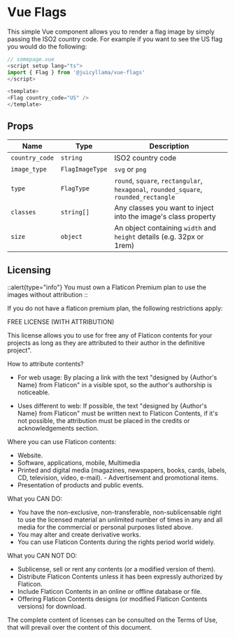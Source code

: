 # Vue Flags

This simple Vue component allows you to render a flag image by simply passing the ISO2 country code. For example if you want to see the US flag you would do the following:

```ts
// somepage.vue
<script setup lang="ts">
import { Flag } from '@juicyllama/vue-flags'
</script>

<template>
<Flag country_code="US" />
</template>
```

## Props

|Name|Type|Description|
|---|---|------|
|`country_code`|`string`|ISO2 country code|
|`image_type`|`FlagImageType`|`svg` or `png`|
|`type`|`FlagType`|`round`, `square`, `rectangular`, `hexagonal`, `rounded_square`, `rounded_rectangle`|
|`classes`|`string[]`|Any classes you want to inject into the image's class property|
|`size`|`object`|An object containing `width` and `height` details (e.g. 32px or 1rem)|

## Licensing

::alert{type="info"}
You must own a Flaticon Premium plan to use the images without attribution
::

If you do not have a flaticon premium plan, the following restrictions apply:

FREE LICENSE (WITH ATTRIBUTION)

This license allows you to use for free any of Flaticon contents for your projects as long as they are attributed to their author in the definitive project".

How to attribute contents?

- For web usage: By placing a link with the text "designed by {Author's Name} from Flaticon" in a visible spot, so the author's authorship is noticeable.

- Uses different to web: If possible, the text "designed by {Author's Name} from Flaticon" must be written next to Flaticon Contents, if it's not possible, the attribution must be placed in the credits or acknowledgements section.

Where you can use Flaticon contents:

- Website.
- Software, applications, mobile, Multimedia
- Printed and digital media (magazines, newspapers, books, cards, labels, CD, television, video, e-mail). - Advertisement and promotional items.
- Presentation of products and public events.

What you CAN DO:

- You have the non-exclusive, non-transferable, non-sublicensable right to use the licensed material an unlimited number of times in any and all media for the commercial or personal purposes listed above.
- You may alter and create derivative works.
- You can use Flaticon Contents during the rights period world widely.

What you CAN NOT DO:
- Sublicense, sell or rent any contents (or a modified version of them).
- Distribute Flaticon Contents unless it has been expressly authorized by Flaticon.
- Include Flaticon Contents in an online or offline database or file.
- Offering Flaticon Contents designs (or modified Flaticon Contents versions) for download.

The complete content of licenses can be consulted on the Terms of Use, that will prevail over the content of this document.